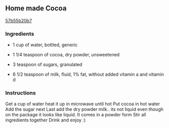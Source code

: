 ## Home made Cocoa

[57b55b20b7](https://cookpad.com/us/recipes/348708-home-made-cocoa)

### Ingredients

 - 1 cup of water, bottled, generic

 - 1 1/4 teaspoon of cocoa, dry powder, unsweetened

 - 3 teaspoon of sugars, granulated

 - 6 1/2 teaspoon of milk, fluid, 1% fat, without added vitamin a and vitamin d

### Instructions

Get a cup of water heat it up in microwave until hot Put cocoa in hot water Add the sugar next Last add the dry powder milk.. its not liquid even though on the package it looks like liquid. It comes in a powder form Stir all ingredients together Drink and enjoy :)
